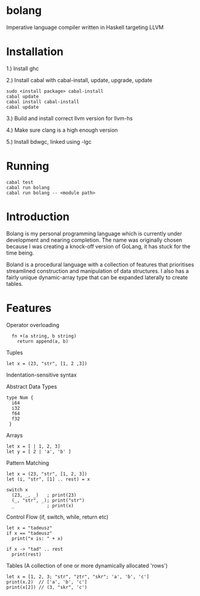# bolang
Imperative language compiler written in Haskell targeting LLVM

# Installation
1.) Install ghc
  
2.) Install cabal with cabal-install, update, upgrade, update

    sudo <install package> cabal-install
    cabal update
    cabal install cabal-install
    cabal update

3.) Build and install correct llvm version for llvm-hs

4.) Make sure clang is a high enough version

5.) Install bdwgc, linked using -lgc
  
# Running
  
    cabal test 
    cabal run bolang 
    cabal run bolang -- <module path>

# Introduction
Bolang is my personal programming language which is currently under development and nearing completion. The name was originally chosen because I was creating a knock-off version of GoLang, it has stuck for the time being.

Boland is a procedural language with a collection of features that prioritises streamlined construction and manipulation of data structures. I also has a fairly unique dynamic-array type that can be expanded laterally to create tables.

# Features
  Operator overloading
  
      fn +(a string, b string)
        return append(a, b)
        
  Tuples
  
    let x = (23, "str", [1, 2 ,3])
    
  Indentation-sensitive syntax


  Abstract Data Types
  
    type Num {
      i64
      i32
      f64
      f32
     }
      
  Arrays
  
    let x = [ | 1, 2, 3]
    let y = [ 2 | 'a', 'b' ]
    
  Pattern Matching
  
    let x = (23, "str", [1, 2, 3])
    let (i, "str", [1] .. rest) = x
    
    switch x
      (23, _, _)   ; print(23)
      (_, "str", _); print("str")
      _            ; print(x)
    
  Control Flow (if, switch, while, return etc)
  
    let x = "tadeusz"
    if x == "tadeusz"
      print("x is: " + x)
      
    if x -> "tad" .. rest
      print(rest)
    
  Tables (A collection of one or more dynamically allocated 'rows')
  
    let x = [1, 2, 3; "str", "ztr", "skr"; 'a', 'b', 'c']
    print(x.2)  // ['a', 'b', 'c']
    print(x[2]) // (3, "skr", 'c')

